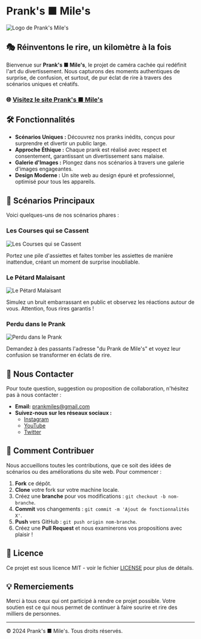 # Prank's ■ Mile's

![Logo de Prank's Mile's](assets/images/LOGO-PRANKS-MILES.png)

## 🎭 Réinventons le rire, un kilomètre à la fois

Bienvenue sur **Prank's ■ Mile's**, le projet de caméra cachée qui redéfinit l'art du divertissement. Nous capturons des moments authentiques de surprise, de confusion, et surtout, de pur éclat de rire à travers des scénarios uniques et créatifs. 

### 🌐 [Visitez le site Prank's ■ Mile's](https://votre-utilisateur.github.io/votre-repository/)

## 🛠️ Fonctionnalités

- **Scénarios Uniques :** Découvrez nos pranks inédits, conçus pour surprendre et divertir un public large.
- **Approche Éthique :** Chaque prank est réalisé avec respect et consentement, garantissant un divertissement sans malaise.
- **Galerie d'Images :** Plongez dans nos scénarios à travers une galerie d'images engageantes.
- **Design Moderne :** Un site web au design épuré et professionnel, optimisé pour tous les appareils.

## 📜 Scénarios Principaux

Voici quelques-uns de nos scénarios phares :

### Les Courses qui se Cassent

![Les Courses qui se Cassent](images/scenario1.png)

Portez une pile d'assiettes et faites tomber les assiettes de manière inattendue, créant un moment de surprise inoubliable.

### Le Pétard Malaisant

![Le Pétard Malaisant](images/scenario2.png)

Simulez un bruit embarrassant en public et observez les réactions autour de vous. Attention, fous rires garantis !

### Perdu dans le Prank

![Perdu dans le Prank](images/scenario3.png)

Demandez à des passants l'adresse "du Prank de Mile's" et voyez leur confusion se transformer en éclats de rire.

## 📲 Nous Contacter

Pour toute question, suggestion ou proposition de collaboration, n'hésitez pas à nous contacter :

- **Email:** [prankmiles@gmail.com](mailto:prankmiles@gmail.com)
- **Suivez-nous sur les réseaux sociaux :**
  - [Instagram](https://instagram.com)
  - [YouTube](https://youtube.com)
  - [Twitter](https://twitter.com)

## 🚀 Comment Contribuer

Nous accueillons toutes les contributions, que ce soit des idées de scénarios ou des améliorations du site web. Pour commencer :

1. **Fork** ce dépôt.
2. **Clone** votre fork sur votre machine locale.
3. Créez une **branche** pour vos modifications : `git checkout -b nom-branche`.
4. **Commit** vos changements : `git commit -m 'Ajout de fonctionnalités X'`.
5. **Push** vers GitHub : `git push origin nom-branche`.
6. Créez une **Pull Request** et nous examinerons vos propositions avec plaisir !

## 📜 Licence

Ce projet est sous licence MIT - voir le fichier [LICENSE](LICENSE) pour plus de détails.

## 💡 Remerciements

Merci à tous ceux qui ont participé à rendre ce projet possible. Votre soutien est ce qui nous permet de continuer à faire sourire et rire des milliers de personnes.

---

© 2024 Prank's ■ Mile's. Tous droits réservés.
